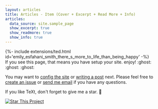 ```yaml
---
layout: articles
title: Articles - Item (Cover + Excerpt + Read More + Info)
articles:
  data_source: site.sample_page
  show_excerpt: true
  show_readmore: true
  show_info: true
---
```

<div>{%- include extensions/ted.html id='emily_esfahani_smith_there_s_more_to_life_than_being_happy' -%}</div>
If you see this page, that means you have setup your site. enjoy! :ghost: :ghost: :ghost:

You may want to [config the site](https://tianqi.name/jekyll-TeXt-theme/docs/en/configuration) or [writing a post](https://tianqi.name/jekyll-TeXt-theme/docs/en/writing-posts) next. Please feel free to [create an issue](https://github.com/kitian616/jekyll-TeXt-theme/issues) or [send me email](mailto:kitian616@outlook.com) if you have any questions.





If you like TeXt, don't forget to give me a star. :star2:

[![Star This Project](https://img.shields.io/github/stars/kitian616/jekyll-TeXt-theme.svg?label=Stars&style=social)](https://github.com/kitian616/jekyll-TeXt-theme/)